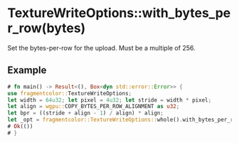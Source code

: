 # TextureWriteOptions::with_bytes_per_row(bytes)

Set the bytes-per-row for the upload. Must be a multiple of 256.

## Example
```rust
# fn main() -> Result<(), Box<dyn std::error::Error>> {
use fragmentcolor::TextureWriteOptions;
let width = 64u32; let pixel = 4u32; let stride = width * pixel;
let align = wgpu::COPY_BYTES_PER_ROW_ALIGNMENT as u32;
let bpr = ((stride + align - 1) / align) * align;
let _opt = fragmentcolor::TextureWriteOptions::whole().with_bytes_per_row(bpr);
# Ok(())
# }
```
